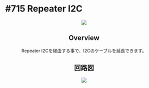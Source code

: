 # #715 Repeater I2C

<center>

![](./img/715_repeater_i2c.jpg)
<!--COLORME-->

## Overview
Repeater I2Cを経由する事で、I2Cのケーブルを延長できます。

## 回路図

![](./img/715_repeater_i2c_sch.png)
